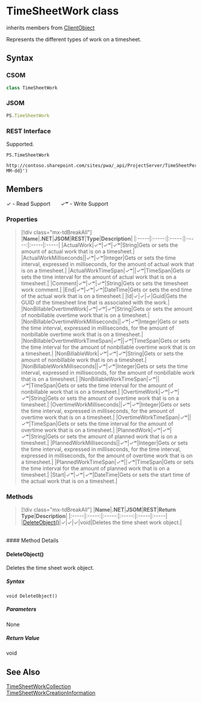 [comment]: # (Name:TimeSheetWork)
[comment]: # (Name:Microsoft.ProjectServer.TimeSheetWork)
[comment]: # (Type:class)
[comment]: # (Status:Verified)

# <a name="name"></a>TimeSheetWork class

inherits members from [ClientObject](https://msdn.microsoft.com/en-us/library/microsoft.sharepoint.client.clientobject.aspx)<br/>

<a name="description"></a>Represents the different types of work on a timesheet.

## <a name="syntax"></a>Syntax

### CSOM

```cs
class TimeSheetWork 
```
### JSOM

```javascript
PS.TimeSheetWork
```
### REST Interface

Supported.

```
PS.TimeSheetWork

http://contoso.sharepoint.com/sites/pwa/_api/ProjectServer/TimeSheetPeriods('{periodid}')/TimeSheet/Lines('{lineid}')/Work('{yyyy-MM-dd}')
```

## <a name="members"></a>Members


&#x2713; - Read Support &nbsp;&nbsp;&nbsp;&nbsp;&nbsp;&nbsp;&#x2713;&#x02B7; - Write Support

### <a name="properties"></a>Properties
> [!div class="mx-tdBreakAll"]
|**Name**|**.NET**|**JSOM**|**REST**|**Type**|**Description**|
|:-----|:-----:|:-----:|:-----:|:-----|:-----|
|<a name="ActualWork"></a>ActualWork|&#x2713;&#x02B7;|&#x2713;&#x02B7;|&#x2713;&#x02B7;|String|Gets or sets the amount of actual work that is on a timesheet.|
|<a name="ActualWorkMilliseconds"></a>ActualWorkMilliseconds||&#x2713;&#x02B7;|&#x2713;&#x02B7;|Integer|Gets or sets the time interval, expressed in milliseconds, for the amount of actual work that is on a timesheet.|
|<a name="ActualWorkTimeSpan"></a>ActualWorkTimeSpan|&#x2713;&#x02B7;||&#x2713;&#x02B7;|TimeSpan|Gets or sets the time interval for the amount of actual work that is on a timesheet.|
|<a name="Comment"></a>Comment|&#x2713;&#x02B7;|&#x2713;&#x02B7;|&#x2713;&#x02B7;|String|Gets or sets the timesheet work comment.|
|<a name="End"></a>End|&#x2713;&#x02B7;|&#x2713;&#x02B7;|&#x2713;&#x02B7;|DateTime|Gets or sets the end time of the actual work that is on a timesheet.|
|<a name="Id"></a>Id|&#x2713;|&#x2713;|&#x2713;|Guid|Gets the GUID of the timesheet line that is associated with the work.|
|<a name="NonBillableOvertimeWork"></a>NonBillableOvertimeWork|&#x2713;&#x02B7;|&#x2713;&#x02B7;|&#x2713;&#x02B7;|String|Gets or sets the amount of nonbillable overtime work that is on a timesheet.|
|<a name="NonBillableOvertimeWorkMilliseconds"></a>NonBillableOvertimeWorkMilliseconds||&#x2713;&#x02B7;|&#x2713;&#x02B7;|Integer|Gets or sets the time interval, expressed in milliseconds, for the amount of nonbillable overtime work that is on a timesheet.|
|<a name="NonBillableOvertimeWorkTimeSpan"></a>NonBillableOvertimeWorkTimeSpan|&#x2713;&#x02B7;||&#x2713;&#x02B7;|TimeSpan|Gets or sets the time interval for the amount of nonbillable overtime work that is on a timesheet.|
|<a name="NonBillableWork"></a>NonBillableWork|&#x2713;&#x02B7;|&#x2713;&#x02B7;|&#x2713;&#x02B7;|String|Gets or sets the amount of nonbillable work that is on a timesheet.|
|<a name="NonBillableWorkMilliseconds"></a>NonBillableWorkMilliseconds||&#x2713;&#x02B7;|&#x2713;&#x02B7;|Integer|Gets or sets the time interval, expressed in milliseconds, for the amount of nonbillable work that is on a timesheet.|
|<a name="NonBillableWorkTimeSpan"></a>NonBillableWorkTimeSpan|&#x2713;&#x02B7;||&#x2713;&#x02B7;|TimeSpan|Gets or sets the time interval for the amount of nonbillable work that is on a timesheet.|
|<a name="OvertimeWork"></a>OvertimeWork|&#x2713;&#x02B7;|&#x2713;&#x02B7;|&#x2713;&#x02B7;|String|Gets or sets the amount of overtime work that is on a timesheet.|
|<a name="OvertimeWorkMilliseconds"></a>OvertimeWorkMilliseconds||&#x2713;&#x02B7;|&#x2713;&#x02B7;|Integer|Gets or sets the time interval, expressed in milliseconds, for the amount of overtime work that is on a timesheet.|
|<a name="OvertimeWorkTimeSpan"></a>OvertimeWorkTimeSpan|&#x2713;&#x02B7;||&#x2713;&#x02B7;|TimeSpan|Gets or sets the time interval for the amount of overtime work that is on a timesheet.|
|<a name="PlannedWork"></a>PlannedWork|&#x2713;&#x02B7;|&#x2713;&#x02B7;|&#x2713;&#x02B7;|String|Gets or sets the amount of planned work that is on a timesheet.|
|<a name="PlannedWorkMilliseconds"></a>PlannedWorkMilliseconds||&#x2713;&#x02B7;|&#x2713;&#x02B7;|Integer|Gets or sets the time interval, expressed in milliseconds, for the time interval, expressed in milliseconds, for the amount of overtime work that is on a timesheet.|
|<a name="PlannedWorkTimeSpan"></a>PlannedWorkTimeSpan|&#x2713;&#x02B7;||&#x2713;&#x02B7;|TimeSpan|Gets or sets the time interval for the amount of planned work that is on a timesheet.|
|<a name="Start"></a>Start|&#x2713;&#x02B7;|&#x2713;&#x02B7;|&#x2713;&#x02B7;|DateTime|Gets or sets the start time of the actual work that is on a timesheet.|

### <a name="methods"></a>Methods
> [!div class="mx-tdBreakAll"]
|**Name**|**.NET**|**JSOM**|**REST**|**Return Type**|**Description**|
|:-----|:-----:|:-----:|:-----:|:-----|:-----|
|[DeleteObject()](#DeleteObject__)|&#x2713;|&#x2713;|&#x2713;|void|Deletes the time sheet work object.|

<br/>
#### Method Details

#### <a name="DeleteObject__"></a>DeleteObject()
 
Deletes the time sheet work object.

##### Syntax

```
void DeleteObject()
```

##### Parameters

None

##### Return Value

void

## <a name="seeAlso"></a>See Also

[TimeSheetWorkCollection](TimeSheetWorkCollection.md)<br/>
[TimeSheetWorkCreationInformation](TimeSheetWorkCreationInformation.md)<br/>
